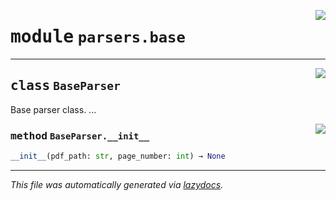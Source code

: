 <!-- markdownlint-disable -->

<a href="https://github.com/SamEdwardes/spaCyPDFreader/blob/mkdocs-website/spacypdfreader/parsers/base.py#L0"><img align="right" style="float:right;" src="https://img.shields.io/badge/-source-cccccc?style=flat-square"></a>

# <kbd>module</kbd> `parsers.base`






---

<a href="https://github.com/SamEdwardes/spaCyPDFreader/blob/mkdocs-website/spacypdfreader/parsers/base.py#L4"><img align="right" style="float:right;" src="https://img.shields.io/badge/-source-cccccc?style=flat-square"></a>

## <kbd>class</kbd> `BaseParser`
Base parser class. ... 

<a href="https://github.com/SamEdwardes/spaCyPDFreader/blob/mkdocs-website/spacypdfreader/parsers/base.py#L10"><img align="right" style="float:right;" src="https://img.shields.io/badge/-source-cccccc?style=flat-square"></a>

### <kbd>method</kbd> `BaseParser.__init__`

```python
__init__(pdf_path: str, page_number: int) → None
```











---

_This file was automatically generated via [lazydocs](https://github.com/ml-tooling/lazydocs)._

